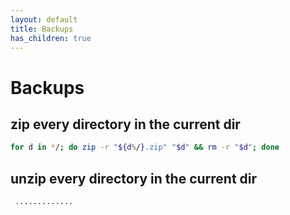 ```yaml
---
layout: default
title: Backups
has_children: true
---
```


# Backups

## zip every directory in the current dir

```bash
for d in */; do zip -r "${d%/}.zip" "$d" && rm -r "$d"; done
```

## unzip every directory in the current dir

```bash
 .............
```
